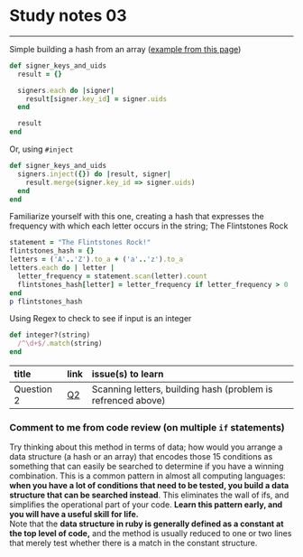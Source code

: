 # Study notes 03
-------------  
Simple building a hash from an array ([example from this page](https://robots.thoughtbot.com/iteration-as-an-anti-pattern#build-a-hash-from-an-array))
```ruby
def signer_keys_and_uids
  result = {}

  signers.each do |signer|
    result[signer.key_id] = signer.uids
  end

  result
end
```  
Or, using `#inject`
```ruby
def signer_keys_and_uids
  signers.inject({}) do |result, signer|
    result.merge(signer.key_id => signer.uids)
  end
end
```

Familiarize yourself with this one, creating a hash that expresses the frequency with which each letter occurs in the string; The Flintstones Rock  
```ruby
statement = "The Flintstones Rock!"
flintstones_hash = {}
letters = ('A'..'Z').to_a + ('a'..'z').to_a
letters.each do | letter |
  letter_frequency = statement.scan(letter).count
  flintstones_hash[letter] = letter_frequency if letter_frequency > 0
end
p flintstones_hash
```

Using Regex to check to see if input is an integer
```ruby
def integer?(string)
  /^\d+$/.match(string)
end
```

| title | link   | issue(s) to learn |
| :---- | :----  | :---------------- |
| Question 2 | [Q2](https://launchschool.com/lessons/263069da/assignments/6eba600c) | Scanning letters, building hash (problem is refrenced above) |  
### Comment to me from code review (on multiple `if` statements)
Try thinking about this method in terms of data; how would you arrange a data structure (a hash or an array) that encodes those 15 conditions as something that can easily be searched to determine if you have a winning combination. This is a common pattern in almost all computing languages: __when you have a lot of conditions that need to be tested, you build a data structure that can be searched instead__. This eliminates the wall of ifs, and simplifies the operational part of your code. __Learn this pattern early, and you will have a useful skill for life.__  
Note that the __data structure in ruby is generally defined as a constant at the top level of code,__ and the method is usually reduced to one or two lines that merely test whether there is a match in the constant structure.  
